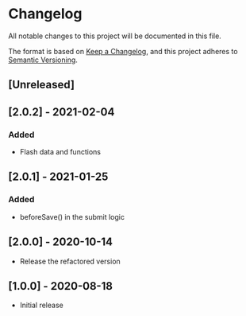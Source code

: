 # Changelog
All notable changes to this project will be documented in this file.

The format is based on [Keep a Changelog](https://keepachangelog.com/en/1.0.0/),
and this project adheres to [Semantic Versioning](https://semver.org/spec/v2.0.0.html).

## [Unreleased]

## [2.0.2] - 2021-02-04
### Added
- Flash data and functions

## [2.0.1] - 2021-01-25
### Added
- beforeSave() in the submit logic

## [2.0.0] - 2020-10-14
- Release the refactored version

## [1.0.0] - 2020-08-18
- Initial release

